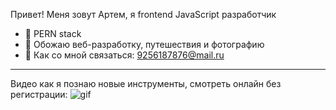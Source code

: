 Привет! Меня зовут Артем, я frontend JavaScript разработчик
- 👻 PERN stack 
- 🧐 Обожаю веб-разработку, путешествия и фотографию
- 📩 Как со мной связаться: 9256187876@mail.ru
<hr>

Видео как я познаю новые инструменты, смотреть онлайн без регистрации:
<img src="https://media.giphy.com/media/a34HjLEsKchWM/giphy.gif" alt="gif"/>

<!--
**tymphoto/tymphoto** is a ✨ _special_ ✨ repository because its `README.md` (this file) appears on your GitHub profile.




